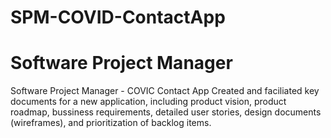 # SPM-COVID-ContactApp
# Software Project Manager
Software Project Manager - COVIC Contact App
Created and faciliated key documents for a new application, including product vision, product roadmap, bussiness requirements, detailed user stories, design documents (wireframes), and prioritization of backlog items.
